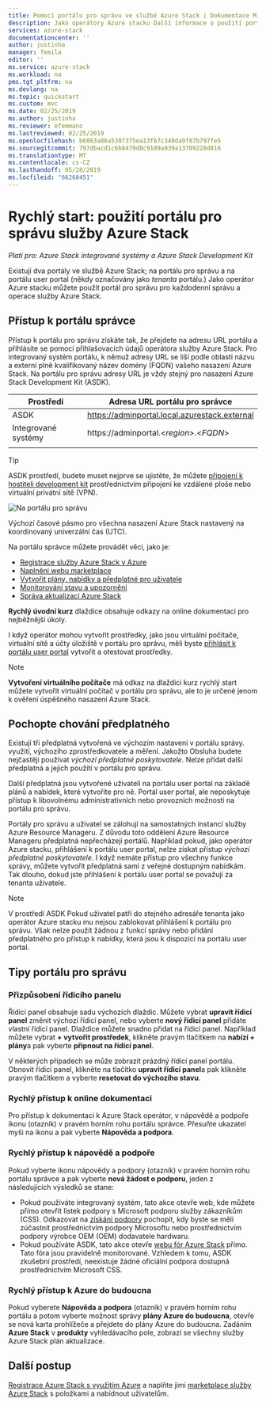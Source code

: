 ```yaml
---
title: Pomocí portálu pro správu ve službě Azure Stack | Dokumentace Microsoftu
description: Jako operátory Azure stacku Další informace o použití portálu pro správu.
services: azure-stack
documentationcenter: ''
author: justinha
manager: femila
editor: ''
ms.service: azure-stack
ms.workload: na
pms.tgt_pltfrm: na
ms.devlang: na
ms.topic: quickstart
ms.custom: mvc
ms.date: 02/25/2019
ms.author: justinha
ms.reviewer: efemmano
ms.lastreviewed: 02/25/2019
ms.openlocfilehash: b6863a86a5307375ea13f67c349da9f87b797fe5
ms.sourcegitcommit: 797dbacd1c6b8479d8c9189a939a13709228d816
ms.translationtype: MT
ms.contentlocale: cs-CZ
ms.lasthandoff: 05/28/2019
ms.locfileid: "66268451"
---
```

# <a name="quickstart-use-the-azure-stack-administration-portal"></a>Rychlý start: použití portálu pro správu služby Azure Stack

*Platí pro: Azure Stack integrované systémy a Azure Stack Development Kit*

Existují dva portály ve službě Azure Stack; na portálu pro správu a na portálu user portal (někdy označovány jako *tenanta* portálu.) Jako operátor Azure stacku můžete použít portál pro správu pro každodenní správu a operace služby Azure Stack.

## <a name="access-the-administrator-portal"></a>Přístup k portálu správce

Přístup k portálu pro správu získáte tak, že přejdete na adresu URL portálu a přihlásíte se pomocí přihlašovacích údajů operátora služby Azure Stack. Pro integrovaný systém portálu, k němuž adresy URL se liší podle oblasti názvu a externí plně kvalifikovaný název domény (FQDN) vašeho nasazení Azure Stack. Na portálu pro správu adresy URL je vždy stejný pro nasazení Azure Stack Development Kit (ASDK). 

| Prostředí | Adresa URL portálu pro správce |   
| -- | -- | 
| ASDK| https://adminportal.local.azurestack.external  |
| Integrované systémy | https://adminportal.&lt;*region*&gt;.&lt;*FQDN*&gt; | 
| | |

> [!TIP]
> ASDK prostředí, budete muset nejprve se ujistěte, že můžete [připojení k hostiteli development kit](../asdk/asdk-connect.md) prostřednictvím připojení ke vzdálené ploše nebo virtuální privátní sítě (VPN).

 ![Na portálu pro správu](media/azure-stack-manage-portals/admin-portal.png)

Výchozí časové pásmo pro všechna nasazení Azure Stack nastavený na koordinovaný univerzální čas (UTC). 

Na portálu správce můžete provádět věci, jako je:

* [Registrace služby Azure Stack v Azure](azure-stack-registration.md)
* [Naplnění webu marketplace](azure-stack-download-azure-marketplace-item.md)
* [Vytvořit plány, nabídky a předplatné pro uživatele](azure-stack-plan-offer-quota-overview.md)
* [Monitorování stavu a upozornění](azure-stack-monitor-health.md)
* [Správa aktualizací Azure Stack](azure-stack-updates.md)

**Rychlý úvodní kurz** dlaždice obsahuje odkazy na online dokumentaci pro nejběžnější úkoly.

I když operátor mohou vytvořit prostředky, jako jsou virtuální počítače, virtuální sítě a účty úložiště v portálu pro správu, měli byste [přihlásit k portálu user portal](../user/azure-stack-use-portal.md) vytvořit a otestovat prostředky.

>[!NOTE]
>**Vytvoření virtuálního počítače** má odkaz na dlaždici kurz rychlý start můžete vytvořit virtuální počítač v portálu pro správu, ale to je určené jenom k ověření úspěšného nasazení Azure Stack.

## <a name="understand-subscription-behavior"></a>Pochopte chování předplatného

Existují tři předplatná vytvořená ve výchozím nastavení v portálu správy. využití, výchozího zprostředkovatele a měření. Jakožto Obsluha budete nejčastěji používat *výchozí předplatné poskytovatele*. Nelze přidat další předplatná a jejich použití v portálu pro správu. 

Další předplatná jsou vytvořené uživateli na portálu user portal na základě plánů a nabídek, které vytvoříte pro ně. Portál user portal, ale neposkytuje přístup k libovolnému administrativních nebo provozních možnosti na portálu pro správu.

Portály pro správu a uživatel se zálohují na samostatných instancí služby Azure Resource Manageru. Z důvodu toto oddělení Azure Resource Manageru předplatná nepřecházejí portálů. Například pokud, jako operátor Azure stacku, přihlášení k portálu user portal, nelze získat přístup *výchozí předplatné poskytovatele*. I když nemáte přístup pro všechny funkce správy, můžete vytvořit předplatná sami z veřejné dostupným nabídkám. Tak dlouho, dokud jste přihlášení k portálu user portal se považují za tenanta uživatele.

  >[!NOTE]
  >V prostředí ASDK Pokud uživatel patří do stejného adresáře tenanta jako operátor Azure stacku mu nejsou zablokovat přihlášení k portálu pro správu. Však nelze použít žádnou z funkcí správy nebo přidání předplatného pro přístup k nabídky, která jsou k dispozici na portálu user portal.

## <a name="administration-portal-tips"></a>Tipy portálu pro správu

### <a name="customize-the-dashboard"></a>Přizpůsobení řídicího panelu

Řídicí panel obsahuje sadu výchozích dlaždic. Můžete vybrat **upravit řídicí panel** změnit výchozí řídicí panel, nebo vyberte **nový řídicí panel** přidáte vlastní řídicí panel. Dlaždice můžete snadno přidat na řídicí panel. Například můžete vybrat **+ vytvořit prostředek**, klikněte pravým tlačítkem na **nabízí + plány**a pak vyberte **připnout na řídicí panel**.

V některých případech se může zobrazit prázdný řídicí panel portálu. Obnovit řídicí panel, klikněte na tlačítko **upravit řídicí panel**a pak klikněte pravým tlačítkem a vyberte **resetovat do výchozího stavu**.

### <a name="quick-access-to-online-documentation"></a>Rychlý přístup k online dokumentaci

Pro přístup k dokumentaci k Azure Stack operátor, v nápovědě a podpoře ikonu (otazník) v pravém horním rohu portálu správce. Přesuňte ukazatel myši na ikonu a pak vyberte **Nápověda a podpora**.

### <a name="quick-access-to-help-and-support"></a>Rychlý přístup k nápovědě a podpoře

Pokud vyberte ikonu nápovědy a podpory (otazník) v pravém horním rohu portálu správce a pak vyberte **nová žádost o podporu**, jeden z následujících výsledků se stane:

- Pokud používáte integrovaný systém, tato akce otevře web, kde můžete přímo otevřít lístek podpory s Microsoft podporu služby zákazníkům (CSS). Odkazovat na [získání podpory](azure-stack-manage-basics.md#where-to-get-support) pochopit, kdy byste se měli zúčastnit prostřednictvím podpory Microsoftu nebo prostřednictvím podpory výrobce OEM (OEM) dodavatele hardwaru.
- Pokud používáte ASDK, tato akce otevře [webu fór Azure Stack](https://social.msdn.microsoft.com/Forums/home?forum=AzureStack) přímo. Tato fóra jsou pravidelně monitorované. Vzhledem k tomu, ASDK zkušební prostředí, neexistuje žádné oficiální podpora dostupná prostřednictvím Microsoft CSS.

### <a name="quick-access-to-the-azure-roadmap"></a>Rychlý přístup k Azure do budoucna

Pokud vyberete **Nápověda a podpora** (otazník) v pravém horním rohu portálu a potom vyberte možnost správy **plány Azure do budoucna**, otevře se nová karta prohlížeče a přejdete do plány Azure do budoucna. Zadáním **Azure Stack** v **produkty** vyhledávacího pole, zobrazí se všechny služby Azure Stack plán aktualizace.

## <a name="next-steps"></a>Další postup

[Registrace Azure Stack s využitím Azure](azure-stack-registration.md) a naplňte jimi [marketplace služby Azure Stack](azure-stack-marketplace.md) s položkami a nabídnout uživatelům. 
